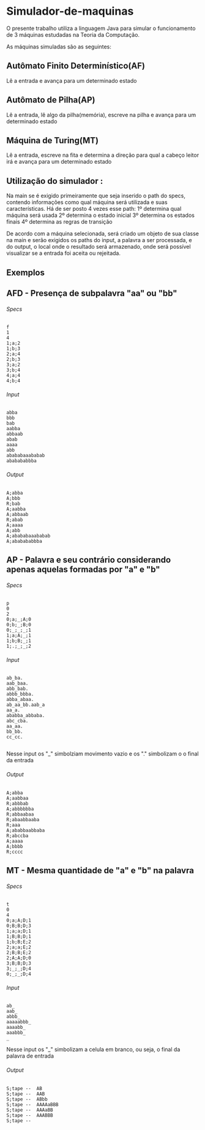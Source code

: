 # Simulador-de-maquinas

O presente trabalho utiliza a linguagem Java para simular o funcionamento de 3 máquinas estudadas na Teoria da Computação.

As máquinas simuladas são as seguintes:

## Autômato Finito Determinístico(AF) 
Lê a entrada e avança para um determinado estado

## Autômato de Pilha(AP) 
Lê a entrada, lê algo da pilha(memória), escreve na pilha e avança para um determinado estado

## Máquina de Turing(MT) 
Lê a entrada, escreve na fita e determina a direção para qual a cabeço leitor irá e avança para um determinado estado


## Utilização do simulador :
Na main se é exigido primeiramente que seja inserido o path do specs, contendo informações como qual máquina será utilizada e suas características.
Há de ser posto 4 vezes esse path:
1º determina qual máquina será usada
2º determina o estado inicial
3º determina os estados finais
4º determina as regras de transição

De acordo com a máquina selecionada, será criado um objeto de sua classe na main e serão exigidos os paths do input, a palavra a ser processada, e do output, o local onde o resultado será armazenado, onde será possível visualizar se a entrada foi aceita ou rejeitada.

## Exemplos

## AFD - Presença de subpalavra "aa" ou "bb"
###### Specs

```
f
1
4
1;a;2
1;b;3
2;a;4
2;b;3
3;a;2
3;b;4
4;a;4
4;b;4
```

###### Input

```
abba
bbb
bab
aabba
abbaab
abab
aaaa
abb
abababaaababab
ababababbba
```

###### Output

```
A;abba
A;bbb
R;bab
A;aabba
A;abbaab
R;abab
A;aaaa
A;abb
A;abababaaababab
A;ababababbba
```

## AP - Palavra e seu contrário considerando apenas aquelas formadas por "a" e "b"

###### Specs

```
p
0
2
0;a;_;A;0
0;b;_;B;0
0;_;_;_;1
1;a;A;_;1
1;b;B;_;1
1;.;_;_;2

```

###### Input

```
ab_ba.
aab_baa.
abb_bab.
abbb_bbba.
abba_abaa.
ab_aa_bb.aab_a
aa_a.
ababba_abbaba.
abc_cba.
aa_aa.
bb_bb.
cc_cc.
  
```
Nesse input os "_"  simbolziam movimento vazio  e os "." simbolizam o o final da entrada 

###### Output

```
A;abba
A;aabbaa
R;abbbab
A;abbbbbba
R;abbaabaa
R;abaabbaaba
R;aaa
A;ababbaabbaba
R;abccba
A;aaaa
A;bbbb
R;cccc
```

## MT - Mesma quantidade de "a" e "b" na palavra

###### Specs

```
t
0
4
0;a;A;D;1
0;B;B;D;3
1;a;a;D;1
1;B;B;D;1
1;b;B;E;2
2;a;a;E;2
2;B;B;E;2
2;A;A;D;0
3;B;B;D;3
3;_;_;D;4
0;_;_;D;4
```

###### Input

```
ab_
aab_
abbb_
aaaaabbb_
aaaabb_
aaabbb_
_
```
Nesse input os "_" simbolizam a celula em branco, ou seja, o final da palavra de entrada

###### Output

```
S;tape --  AB
S;tape --  AAB
S;tape --  ABbb
S;tape --  AAAAaBBB
S;tape --  AAAaBB
S;tape --  AAABBB
S;tape --  
```
